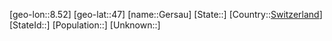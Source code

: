 ﻿---
location: [47,8.52]
type: City
tags:
- geo/City


SpocWebEntityId: 30433
isDeleted: false
confidential: public

---
[geo-lon::8.52]
[geo-lat::47]
[name::Gersau]
[State::]
[Country::[Switzerland](geo/Continent/Europe/Switzerland.md)]
[StateId::]
[Population::]
[Unknown::]


